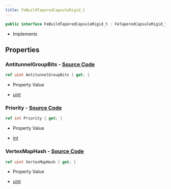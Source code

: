 ```yaml
---
title: FeBuildTaperedCapsuleRigid_t
---
```


```csharp
public interface FeBuildTaperedCapsuleRigid_t : FeTaperedCapsuleRigid_t, ISchemaClass<FeTaperedCapsuleRigid_t>, ISchemaClass<FeBuildTaperedCapsuleRigid_t>, ISchemaField, ISchemaClass, INativeHandle
```

- Implements

## Properties

### **AntitunnelGroupBits** - [Source Code](https://github.com/swiftly-solution/swiftlys2/blob/main/managed/src/SwiftlyS2.Generated/Schemas/Interfaces/FeBuildTaperedCapsuleRigid_t.cs#L20)

```csharp
ref uint AntitunnelGroupBits { get; }
```

- Property Value

- [uint](https://learn.microsoft.com/dotnet/api/system.uint32)

### **Priority** - [Source Code](https://github.com/swiftly-solution/swiftlys2/blob/main/managed/src/SwiftlyS2.Generated/Schemas/Interfaces/FeBuildTaperedCapsuleRigid_t.cs#L16)

```csharp
ref int Priority { get; }
```

- Property Value

- [int](https://learn.microsoft.com/dotnet/api/system.int32)

### **VertexMapHash** - [Source Code](https://github.com/swiftly-solution/swiftlys2/blob/main/managed/src/SwiftlyS2.Generated/Schemas/Interfaces/FeBuildTaperedCapsuleRigid_t.cs#L18)

```csharp
ref uint VertexMapHash { get; }
```

- Property Value

- [uint](https://learn.microsoft.com/dotnet/api/system.uint32)


